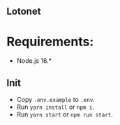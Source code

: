 ## **Lotonet**

# Requirements:
* Node.js 16.*

## Init
* Copy `.env.example` to `.env`.
* Run `yarn install` or `npm i`.
* Run `yarn start` or `npm run start`.
